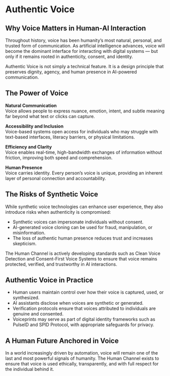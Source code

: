 # Authentic Voice

## Why Voice Matters in Human-AI Interaction

Throughout history, voice has been humanity’s most natural, personal, and trusted form of communication. As artificial intelligence advances, voice will become the dominant interface for interacting with digital systems — but only if it remains rooted in authenticity, consent, and identity.

Authentic Voice is not simply a technical feature. It is a design principle that preserves dignity, agency, and human presence in AI-powered communication.

## The Power of Voice

**Natural Communication**  
Voice allows people to express nuance, emotion, intent, and subtle meaning far beyond what text or clicks can capture.

**Accessibility and Inclusion**  
Voice-based systems open access for individuals who may struggle with text-based interfaces, literacy barriers, or physical limitations.

**Efficiency and Clarity**  
Voice enables real-time, high-bandwidth exchanges of information without friction, improving both speed and comprehension.

**Human Presence**  
Voice carries identity. Every person’s voice is unique, providing an inherent layer of personal connection and accountability.

## The Risks of Synthetic Voice

While synthetic voice technologies can enhance user experience, they also introduce risks when authenticity is compromised:

- Synthetic voices can impersonate individuals without consent.
- AI-generated voice cloning can be used for fraud, manipulation, or misinformation.
- The loss of authentic human presence reduces trust and increases skepticism.

The Human Channel is actively developing standards such as Clean Voice Detection and Consent-First Voice Systems to ensure that voice remains protected, verified, and trustworthy in AI interactions.

## Authentic Voice in Practice

- Human users maintain control over how their voice is captured, used, or synthesized.
- AI assistants disclose when voices are synthetic or generated.
- Verification protocols ensure that voices attributed to individuals are genuine and consented.
- Voiceprints may serve as part of digital identity frameworks such as PulseID and SPID Protocol, with appropriate safeguards for privacy.

## A Human Future Anchored in Voice

In a world increasingly driven by automation, voice will remain one of the last and most powerful signals of humanity. The Human Channel exists to ensure that voice is used ethically, transparently, and with full respect for the individual behind it.
